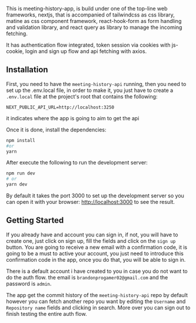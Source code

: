 This is meeting-history-app, is build under one of the top-line web frameworks, nextjs, that is accompanied of tailwindcss as css library, matine as css component framework, react-hook-form as form handling and validation library, and react query as library to manage the incoming fetching. 

It has authentication flow integrated, token session via cookies with js-cookie, login and sign up flow and api fetching with axios.

## Installation

First, you need to have the `meeting-history-api` running, then you need to set up the .env.local file, in order to make it, you just have to create a `.env.local` file at the project's root that contains the following:

```bas
NEXT_PUBLIC_API_URL=http://localhost:3250
```
it indicates where the app is going to aim to get the api

Once it is done, install the dependencies: 

```bash
npm install
#or
yarn
```

After execute the following to run the development server:

```bash 
npm run dev
# or
yarn dev
```

By default it takes the port 3000 to set up the development server so you can open it with your browser: [http://localhost:3000](http://localhost:3000) to see the result.


## Getting Started

If you already have and account you can sign in, if not, you will have to create one, just click on sign up, fill the fields and click on the `sign up` button. You are going to receive a new email with a confirmation code, it is going to be a must to active your account, you just need to introduce this confirmation code in the app, once you do that, you will be able to sign in.

There is a default account i have created to you in case you do not want to do the auth flow. the email is `brandonprogamer02@gmail.com` and the password is `admin`.

The app get the commit history of the `meeting-history-api` repo by default however you can fetch another repo you want by editing the `Username` and `Repository name` fields and clicking in search. More over you can sign out to finish testing the entire auth flow.
